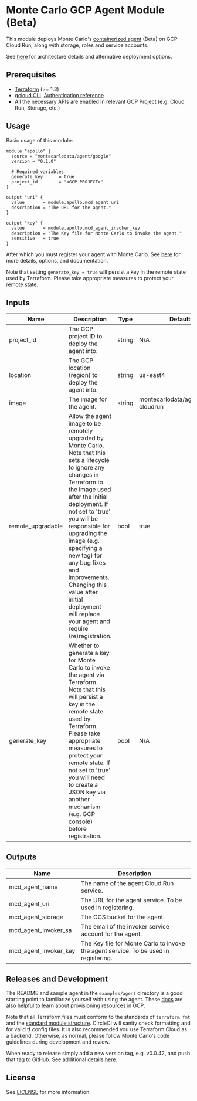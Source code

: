 # Monte Carlo GCP Agent Module (Beta)
This module deploys Monte Carlo's [containerized agent](https://hub.docker.com/r/montecarlodata/agent) (Beta) on GCP 
Cloud Run, along with storage, roles and service accounts.

See [here](https://docs.getmontecarlo.com/docs/platform-architecture) for architecture details and alternative deployment options.

## Prerequisites
- [Terraform](https://developer.hashicorp.com/terraform/downloads) (>= 1.3)
- [gcloud CLI](https://cloud.google.com/sdk/docs/install). 
  [Authentication reference](https://registry.terraform.io/providers/hashicorp/google/latest/docs/guides/provider_reference#authentication)
- All the necessary APIs are enabled in relevant GCP Project (e.g. Cloud Run, Storage, etc.) 

## Usage
Basic usage of this module: 
```
module "apollo" {
  source = "montecarlodata/agent/google"
  version = "0.1.0"

  # Required variables
  generate_key      = true
  project_id        = "<GCP PROJECT>"
}

output "uri" {
  value       = module.apollo.mcd_agent_uri
  description = "The URL for the agent."
}

output "key" {
  value       = module.apollo.mcd_agent_invoker_key
  description = "The Key file for Monte Carlo to invoke the agent."
  sensitive   = true
}
```
After which you must register your agent with Monte Carlo. See 
[here](https://docs.getmontecarlo.com/docs/create-and-register-a-gcp-agent) for more details, options, and documentation.

Note that setting `generate_key = true` will persist a key in the remote state used by Terraform. Please take 
appropriate measures to protect your remote state.

## Inputs
| Name              | Description                                                                                                                                                                                                                                                                                                                                                                                                                   | Type   | Default                              |
|-------------------|-------------------------------------------------------------------------------------------------------------------------------------------------------------------------------------------------------------------------------------------------------------------------------------------------------------------------------------------------------------------------------------------------------------------------------|--------|--------------------------------------|
| project_id        | The GCP project ID to deploy the agent into.                                                                                                                                                                                                                                                                                                                                                                                  | string | N/A                                  |
| location          | The GCP location (region) to deploy the agent into.                                                                                                                                                                                                                                                                                                                                                                           | string | us-east4                             |
| image             | The image for the agent.                                                                                                                                                                                                                                                                                                                                                                                                      | string | montecarlodata/agent:latest-cloudrun |
| remote_upgradable | Allow the agent image to be remotely upgraded by  Monte Carlo. Note that this sets a lifecycle to ignore any  changes in Terraform to the image used after the initial  deployment. If not set to 'true' you will be responsible for  upgrading the image (e.g. specifying a new tag) for any bug  fixes and improvements. Changing this value after initial deployment will replace your agent and require (re)registration. | bool   | true                                 |
| generate_key      | Whether to generate a key for Monte Carlo to invoke the agent via Terraform. Note that this will persist a key in the remote state used by Terraform. Please take appropriate measures to protect your remote state. If not set to 'true' you will need to create a JSON key via another mechanism (e.g. GCP console) before registration.                                                                                    | bool   | N/A                                  |

## Outputs
| Name                  | Description                                                                          |
|-----------------------|--------------------------------------------------------------------------------------|
| mcd_agent_name        | The name of the agent Cloud Run service.                                             |
| mcd_agent_uri         | The URL for the agent service. To be used in registering.                            |
| mcd_agent_storage     | The GCS bucket for the agent.                                                        |
| mcd_agent_invoker_sa  | The email of the invoker service account for the agent.                              |
| mcd_agent_invoker_key | The Key file for Monte Carlo to invoke the agent service. To be used in registering. |

## Releases and Development
The README and sample agent in the `examples/agent` directory is a good starting point to familiarize 
yourself with using the agent. These [docs](https://cloud.google.com/docs/terraform) are also helpful to learn about 
provisioning resources in GCP.

Note that all Terraform files must conform to the standards of `terraform fmt` and 
the [standard module structure](https://developer.hashicorp.com/terraform/language/modules/develop). 
CircleCI will sanity check formatting and for valid tf config files. 
It is also recommended you use Terraform Cloud as a backend.
Otherwise, as normal, please follow Monte Carlo's code guidelines during development and review.

When ready to release simply add a new version tag, e.g. v0.0.42, and push that tag to GitHub. 
See additional details [here](https://developer.hashicorp.com/terraform/registry/modules/publish#releasing-new-versions).

## License
See [LICENSE](https://github.com/monte-carlo-data/terraform-google-mcd-agent/blob/main/LICENSE) for more information.